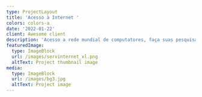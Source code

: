 ```yaml
---
type: ProjectLayout
title: 'Acesso à Internet '
colors: colors-a
date: '2022-01-22'
client: Awesome client
description: 'Acesso a rede mundial de computatores, faça suas pesquisas, estudos e etc.'
featuredImage:
  type: ImageBlock
  url: /images/servinternet_xl.png
  altText: Project thumbnail image
media:
  type: ImageBlock
  url: /images/bg3.jpg
  altText: Project image
---
```

